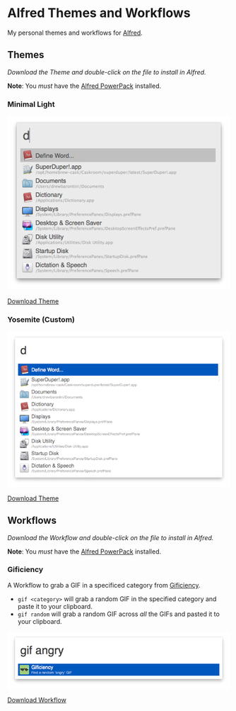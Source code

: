 Alfred Themes and Workflows
===========================

My personal themes and workflows for [Alfred](http://alfredapp.com/).

Themes
------

_Download the Theme and double-click on the file to install in Alfred._

**Note**: You _must_ have the [Alfred PowerPack](http://www.alfredapp.com/powerpack/) installed.

### Minimal Light

![Minimal Light](Themes/Screenshots/screenshot-minimal.png)

[Download Theme](http://drewb.io/download/Minimal%20Light.alfredappearance)

### Yosemite (Custom)

![Yosemite (Custom)](Themes/Screenshots/screenshot-yosemite.png)

[Download Theme](http://drewb.io/download/Yosemite%20(Custom).alfredappearance)

Workflows
---------

_Download the Workflow and double-click on the file to install in Alfred._

**Note**: You _must_ have the [Alfred PowerPack](http://www.alfredapp.com/powerpack/) installed.

### Gificiency

A Workflow to grab a GIF in a specificed category from [Gificiency](http://gificiency.com).

- `gif <category>` will grab a random GIF in the specified category and paste it to your clipboard.
- `gif random` will grab a random GIF across _all_ the GIFs and pasted it to your clipboard.

![Gificiency](Workflows/Screenshots/screenshot-gificiency.png)

[Download Workflow](http://drewb.io/download/Gificiency.alfredworkflow)

